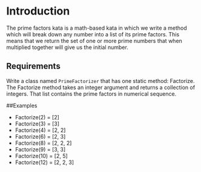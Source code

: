 ﻿# Introduction 
The prime factors kata is a math-based kata in which we write a method which will break down any number into a list of its prime factors. 
This means that we return the set of one or more prime numbers that when multiplied together will give us the initial number. 

## Requirements 
Write a class named `PrimeFactorizer` that has one static method: Factorize. 
The Factorize method takes an integer argument and returns a collection of integers. That list contains the prime factors in numerical sequence. 

##Examples
- Factorize(2) = [2] 
- Factorize(3) = [3] 
- Factorize(4) = [2, 2] 
- Factorize(6) = [2, 3] 
- Factorize(8) = [2, 2, 2] 
- Factorize(9) = [3, 3] 
- Factorize(10) = [2, 5] 
- Factorize(12) = [2, 2, 3]
